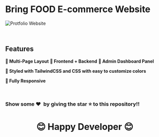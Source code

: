 # Bring FOOD E-commerce Website

![Protfolio Website](https://github.com/MdAkbar05/bring-food-ecommerce/blob/main/output/web_ss.png)

<br/>

## Features

**📖 Multi-Page Layout**
**📖 Frontend + Backend**
**📖 Admin Dashboard Panel**

**🎨 Styled with TailwindCSS and CSS with easy to customize colors**

**📱 Fully Responsive**

<br />

### Show some ❤️&nbsp; by giving the star :star: to this repository!!

<h1 align=center>😊  Happy Developer 😊 </h1>
